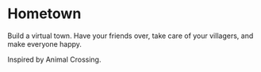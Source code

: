 # Hometown
Build a virtual town. Have your friends over, take care of your villagers, and
make everyone happy.

Inspired by Animal Crossing.